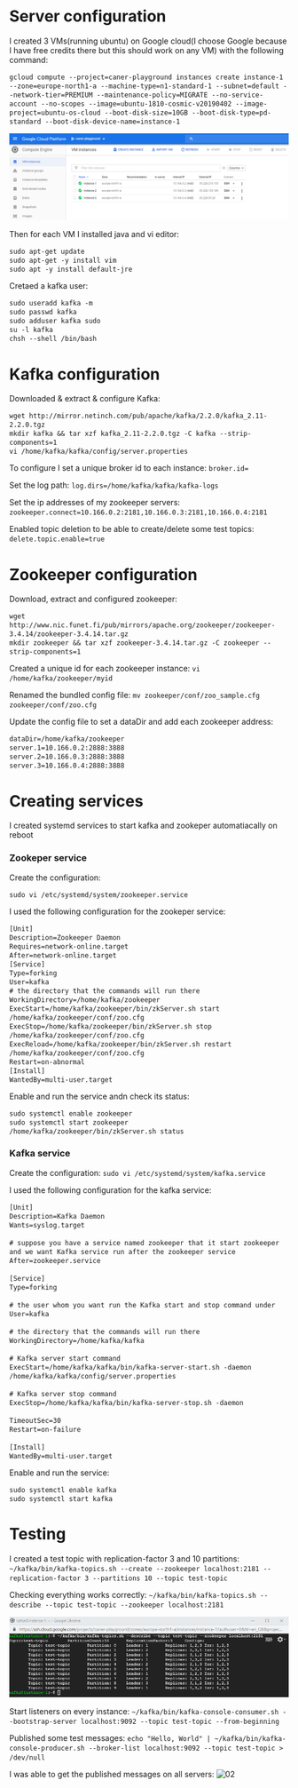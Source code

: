 # Server configuration
I created 3 VMs(running ubuntu) on Google cloud(I choose Google because I have free credits there but this should work on any VM) with the following command:

```
gcloud compute --project=caner-playground instances create instance-1 --zone=europe-north1-a --machine-type=n1-standard-1 --subnet=default --network-tier=PREMIUM --maintenance-policy=MIGRATE --no-service-account --no-scopes --image=ubuntu-1810-cosmic-v20190402 --image-project=ubuntu-os-cloud --boot-disk-size=10GB --boot-disk-type=pd-standard --boot-disk-device-name=instance-1
```
![00](https://github.com/DerinMavi/kafka-ha-setup/blob/master/images/00.png)

Then for each VM I installed java and vi editor:
```
sudo apt-get update
sudo apt-get -y install vim
sudo apt -y install default-jre
```

Cretaed a kafka user:
```
sudo useradd kafka -m
sudo passwd kafka
sudo adduser kafka sudo
su -l kafka
chsh --shell /bin/bash
```
# Kafka configuration
Downloaded & extract & configure Kafka:
```
wget http://mirror.netinch.com/pub/apache/kafka/2.2.0/kafka_2.11-2.2.0.tgz
mkdir kafka && tar xzf kafka_2.11-2.2.0.tgz -C kafka --strip-components=1
vi /home/kafka/kafka/config/server.properties
```
To configure I set a unique broker id to each instance:
`broker.id=`

Set the log path:
`log.dirs=/home/kafka/kafka/kafka-logs`

Set the ip addresses of my zookeeper servers:
`zookeeper.connect=10.166.0.2:2181,10.166.0.3:2181,10.166.0.4:2181`

Enabled topic deletion to be able to create/delete some test topics:
`delete.topic.enable=true`

# Zookeeper configuration
Download, extract and configured zookeeper:
```
wget http://www.nic.funet.fi/pub/mirrors/apache.org/zookeeper/zookeeper-3.4.14/zookeeper-3.4.14.tar.gz
mkdir zookeeper && tar xzf zookeeper-3.4.14.tar.gz -C zookeeper --strip-components=1
```
Created a unique id for each zookeeper instance:
`vi /home/kafka/zookeeper/myid`

Renamed the bundled config file:
`mv zookeeper/conf/zoo_sample.cfg zookeeper/conf/zoo.cfg`

Update the config file to set a dataDir and add each zookeeper address:
```
dataDir=/home/kafka/zookeeper
server.1=10.166.0.2:2888:3888
server.2=10.166.0.3:2888:3888
server.3=10.166.0.4:2888:3888
```

# Creating services
I created systemd services to start kafka and zookeper automatiacally on reboot
### Zookeper service
Create the configuration:
```
sudo vi /etc/systemd/system/zookeeper.service
```

I used the following configuration for the zookeper service:
```
[Unit]
Description=Zookeeper Daemon
Requires=network-online.target
After=network-online.target
[Service]
Type=forking
User=kafka
# the directory that the commands will run there   
WorkingDirectory=/home/kafka/zookeeper
ExecStart=/home/kafka/zookeeper/bin/zkServer.sh start /home/kafka/zookeeper/conf/zoo.cfg
ExecStop=/home/kafka/zookeeper/bin/zkServer.sh stop /home/kafka/zookeeper/conf/zoo.cfg
ExecReload=/home/kafka/zookeeper/bin/zkServer.sh restart /home/kafka/zookeeper/conf/zoo.cfg
Restart=on-abnormal
[Install]
WantedBy=multi-user.target
```

Enable and run the service andn check its status: 
```
sudo systemctl enable zookeeper
sudo systemctl start zookeeper
/home/kafka/zookeeper/bin/zkServer.sh status
```

### Kafka service
Create the configuration:
`sudo vi /etc/systemd/system/kafka.service`

I used the following configuration for the kafka service:
```
[Unit]
Description=Kafka Daemon
Wants=syslog.target

# suppose you have a service named zookeeper that it start zookeeper and we want Kafka service run after the zookeeper service
After=zookeeper.service

[Service]    
Type=forking

# the user whom you want run the Kafka start and stop command under
User=kafka

# the directory that the commands will run there   
WorkingDirectory=/home/kafka/kafka 

# Kafka server start command
ExecStart=/home/kafka/kafka/bin/kafka-server-start.sh -daemon /home/kafka/kafka/config/server.properties

# Kafka server stop command
ExecStop=/home/kafka/kafka/bin/kafka-server-stop.sh -daemon

TimeoutSec=30
Restart=on-failure

[Install]
WantedBy=multi-user.target
```

Enable and run the service:
```
sudo systemctl enable kafka
sudo systemctl start kafka
```

# Testing
I created a test topic with replication-factor 3 and 10 partitions:
`~/kafka/bin/kafka-topics.sh --create --zookeeper localhost:2181 --replication-factor 3 --partitions 10 --topic test-topic`

Checking everything works correctly:
`~/kafka/bin/kafka-topics.sh --describe --topic test-topic --zookeeper localhost:2181`

![01](https://github.com/DerinMavi/kafka-ha-setup/blob/master/images/01.png)

Start listeners on every instance:
```~/kafka/bin/kafka-console-consumer.sh --bootstrap-server localhost:9092 --topic test-topic --from-beginning```

Published some test messages:
```echo "Hello, World" | ~/kafka/bin/kafka-console-producer.sh --broker-list localhost:9092 --topic test-topic > /dev/null```

I was able to get the published messages on all servers:
![02](https://github.com/DerinMavi/kafka-ha-setup/blob/master/images/02.png)


